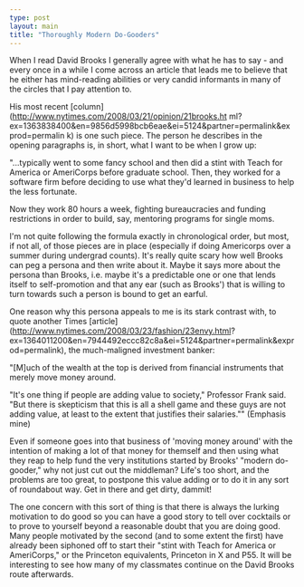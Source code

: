 ```yaml
---
type: post
layout: main
title: "Thoroughly Modern Do-Gooders"
---
```

When I read David Brooks I generally agree with what he has to say - and every
once in a while I come across an article that leads me to believe that he
either has mind-reading abilities or very candid informants in many of the
circles that I pay attention to.

  
His most recent [column](http://www.nytimes.com/2008/03/21/opinion/21brooks.ht
ml?ex=1363838400&en=9856d5998bcb6eae&ei=5124&partner=permalink&exprod=permalin
k) is one such piece. The person he describes in the opening paragraphs is, in
short, what I want to be when I grow up:

  
"...typically went to some fancy school and then did a stint with Teach for
America or AmeriCorps before graduate school. Then, they worked for a software
firm before deciding to use what they'd learned in business to help the less
fortunate.

  
Now they work 80 hours a week, fighting bureaucracies and funding restrictions
in order to build, say, mentoring programs for single moms.

  
I'm not quite following the formula exactly in chronological order, but most,
if not all, of those pieces are in place (especially if doing Americorps over
a summer during undergrad counts). It's really quite scary how well Brooks can
peg a persona and then write about it. Maybe it says more about the persona
than Brooks, i.e. maybe it's a predictable one or one that lends itself to
self-promotion and that any ear (such as Brooks') that is willing to turn
towards such a person is bound to get an earful.

  
One reason why this persona appeals to me is its stark contrast with, to quote
another Times [article](http://www.nytimes.com/2008/03/23/fashion/23envy.html?
ex=1364011200&en=7944492eccc82c8a&ei=5124&partner=permalink&exprod=permalink),
the much-maligned investment banker:

  
"[M]uch of the wealth at the top is derived from financial instruments that
merely move money around.

  
"It's one thing if people are adding value to society," Professor Frank said.
"But there is skepticism that this is all a shell game and these guys are not
adding value, at least to the extent that justifies their salaries.""
(Emphasis mine)

  
Even if someone goes into that business of 'moving money around' with the
intention of making a lot of that money for themself and then using what they
reap to help fund the very institutions started by Brooks' "modern do-gooder,"
why not just cut out the middleman? Life's too short, and the problems are too
great, to postpone this value adding or to do it in any sort of roundabout
way. Get in there and get dirty, dammit!

  
The one concern with this sort of thing is that there is always the lurking
motivation to do good so you can have a good story to tell over cocktails or
to prove to yourself beyond a reasonable doubt that you are doing good. Many
people motivated by the second (and to some extent the first) have already
been siphoned off to start their "stint with Teach for America or AmeriCorps,"
or the Princeton equivalents, Princeton in X and P55. It will be interesting
to see how many of my classmates continue on the David Brooks route
afterwards.

